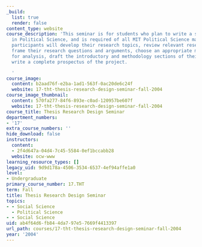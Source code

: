```yaml
---
_build:
  list: true
  render: false
content_type: website
course_description: 'This seminar is for students who plan to write a senior thesis
  in Political Science, and is required of all MIT Political Science majors. Seminar
  participants will develop their research topics, review relevant research and scholarship,
  frame their research questions and arguments, choose an appropriate methodology
  for analysis, draft the introductory and methodology sections of their theses, and
  write a complete prospectus of the project.

  '
course_image:
  content: b2aad76f-e2ba-1ad1-563f-0ac20de6c24f
  website: 17-tht-thesis-research-design-seminar-fall-2004
course_image_thumbnail:
  content: 570fa277-84f6-893e-c0ad-120957be607f
  website: 17-tht-thesis-research-design-seminar-fall-2004
course_title: Thesis Research Design Seminar
department_numbers:
- '17'
extra_course_numbers: ''
hide_download: false
instructors:
  content:
  - 2f4d647a-04d4-7c45-5584-0ef1bccabb28
  website: ocw-www
learning_resource_types: []
legacy_uid: 9d9d178a-4506-3534-6537-4ef94affe1a0
level:
- Undergraduate
primary_course_number: 17.THT
term: Fall
title: Thesis Research Design Seminar
topics:
- - Social Science
  - Political Science
- - Social Science
uid: ab4f64d6-fb84-4da7-97e5-7669f4413397
url_path: courses/17-tht-thesis-research-design-seminar-fall-2004
year: '2004'
---
```

